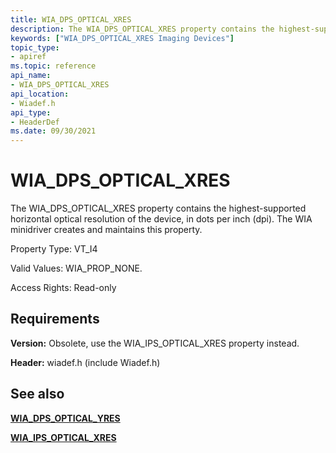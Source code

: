 ```yaml
---
title: WIA_DPS_OPTICAL_XRES
description: The WIA_DPS_OPTICAL_XRES property contains the highest-supported horizontal optical resolution of the device, in dots per inch (dpi). The WIA minidriver creates and maintains this property.
keywords: ["WIA_DPS_OPTICAL_XRES Imaging Devices"]
topic_type:
- apiref
ms.topic: reference
api_name:
- WIA_DPS_OPTICAL_XRES
api_location:
- Wiadef.h
api_type:
- HeaderDef
ms.date: 09/30/2021
---
```


# WIA_DPS_OPTICAL_XRES

The WIA_DPS_OPTICAL_XRES property contains the highest-supported horizontal optical resolution of the device, in dots per inch (dpi). The WIA minidriver creates and maintains this property.

Property Type: VT_I4

Valid Values: WIA_PROP_NONE.

Access Rights: Read-only

## Requirements

**Version:** Obsolete, use the WIA_IPS_OPTICAL_XRES property instead.

**Header:** wiadef.h (include Wiadef.h)

## See also

[**WIA_DPS_OPTICAL_YRES**](wia-dps-optical-yres.md)

[**WIA_IPS_OPTICAL_XRES**](wia-ips-optical-xres.md)

